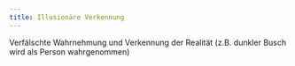 ```yaml
---
title: Illusionäre Verkennung
---
```

Verfälschte Wahrnehmung und Verkennung der Realität (z.B. dunkler Busch wird als Person wahrgenommen)